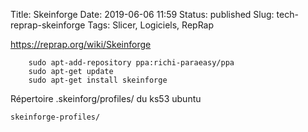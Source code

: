 Title: Skeinforge
Date: 2019-06-06 11:59
Status: published
Slug: tech-reprap-skeinforge
Tags: Slicer, Logiciels, RepRap


<https://reprap.org/wiki/Skeinforge>

        sudo apt-add-repository ppa:richi-paraeasy/ppa
        sudo apt-get update
        sudo apt-get install skeinforge

Répertoire .skeinforg/profiles/ du ks53 ubuntu

	skeinforge-profiles/
